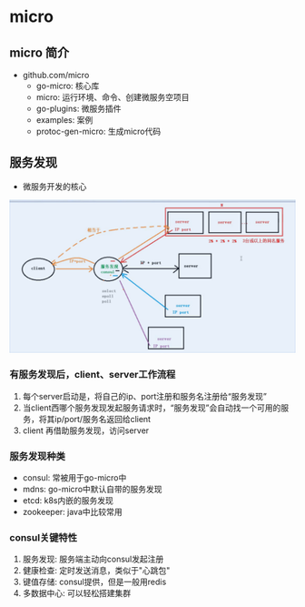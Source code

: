 
# micro

## micro 简介

* github.com/micro
  * go-micro: 核心库
  * micro: 运行环境、命令、创建微服务空项目
  * go-plugins: 微服务插件
  * examples: 案例
  * protoc-gen-micro: 生成micro代码

## 服务发现

* 微服务开发的核心

![alt text](image.png)

### 有服务发现后，client、server工作流程

1. 每个server启动是，将自己的ip、port注册和服务名注册给“服务发现”
2. 当client西哪个服务发现发起服务请求时，“服务发现”会自动找一个可用的服务，将其ip/port/服务名返回给client
3. client 再借助服务发现，访问server

### 服务发现种类

* consul: 常被用于go-micro中
* mdns: go-micro中默认自带的服务发现
* etcd: k8s内嵌的服务发现
* zookeeper: java中比较常用

### consul关键特性

1. 服务发现: 服务端主动向consul发起注册
2. 健康检查: 定时发送消息，类似于"心跳包"
3. 键值存储: consul提供，但是一般用redis
4. 多数据中心: 可以轻松搭建集群
